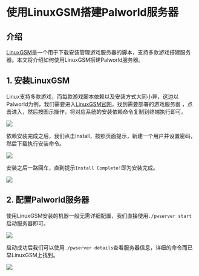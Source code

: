 # 使用LinuxGSM搭建Palworld服务器

## 介绍
[LinuxGSM](https://Linuxgsm.com/servers)是一个用于下载安装管理游戏服务器的脚本，支持多款游戏搭建服务器。本文将介绍如何使用LinuxGSM搭建Palworld服务器。

## 1. 安装LinuxGSM

Linux支持多款游戏，而每款游戏脚本依赖以及安装方式大同小异，这边以Palworld为例，我们需要进入[LinuxGSM官网](https://Linuxgsm.com/servers)，找到需要部署的游戏服务器
，点击进入，然后按图示操作，将对应系统的安装依赖命令复制到终端执行即可。

![](https://cn-sy1.rains3.com/rainyun-assets/pic/2024/02/20240228150019_8f9dbf403054bc38cd385d0723efa5d6.png)

依赖安装完成之后，我们点击Install，按照页面提示，新建一个用户并设置密码，然后下载执行安装命令。

![](https://cn-sy1.rains3.com/rainyun-assets/pic/2024/02/20240228150352_e9e0c1f4adbadc8c5ed27bb8e40f200a.png)

安装之后一路回车，直到提示`Install Complete!`即为安装完成。

![](https://cn-sy1.rains3.com/rainyun-assets/pic/2024/02/20240228152039_4e96300f022ad0fbac0762897e25f971.png)

## 2. 配置Palworld服务器

使用LinuxGSM安装的机器一般无需详细配置，我们直接使用`./pwserver start`启动服务器即可。

![](https://cn-sy1.rains3.com/rainyun-assets/pic/2024/02/20240228152757_1b278b960a18eaddbf5943d7823fb205.png)

启动成功后我们可以使用`./pwserver details`查看服务器信息，详细的命令而已早LinuxGSM上找到。

![](https://cn-sy1.rains3.com/rainyun-assets/pic/2024/02/20240228152857_cb79a52be68fbe84f95d726e086dcfe5.png)

